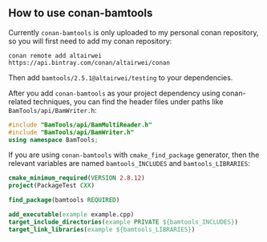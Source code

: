 ## How to use conan-bamtools

Currently `conan-bamtools` is only uploaded to my personal conan repository, so you will first need to add my conan repository:

```shell
conan remote add altairwei https://api.bintray.com/conan/altairwei/conan 
```

Then add `bamtools/2.5.1@altairwei/testing` to your dependencies.

After you add `conan-bamtools` as your project dependency using conan-related techniques, you can find the header files under paths like `BamTools/api/BamWriter.h`:

```C++
#include "BamTools/api/BamMultiReader.h"
#include "BamTools/api/BamWriter.h"
using namespace BamTools;
```

If you are using `conan-bamtools` with `cmake_find_package` generator, then the relevant variables are named `bamtools_INCLUDES` and `bamtools_LIBRARIES`:

```cmake
cmake_minimum_required(VERSION 2.8.12)
project(PackageTest CXX)

find_package(bamtools REQUIRED)

add_executable(example example.cpp)
target_include_directories(example PRIVATE ${bamtools_INCLUDES})
target_link_libraries(example ${bamtools_LIBRARIES})
```